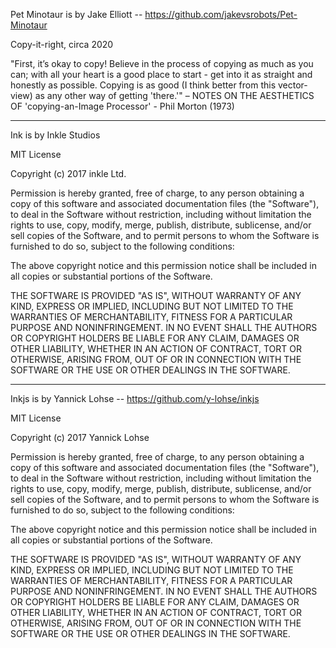 Pet Minotaur is by Jake Elliott -- https://github.com/jakevsrobots/Pet-Minotaur

Copy-it-right, circa 2020

"First, it’s okay to copy! Believe in the process of copying as much as you
can; with all your heart is a good place to start - get into it as straight and
honestly as possible. Copying is as good (I think better from this vector-view)
as any other way of getting 'there.'" 
– NOTES ON THE AESTHETICS OF 'copying-an-Image Processor' - Phil Morton (1973)

---

Ink is by Inkle Studios

MIT License

Copyright (c) 2017 inkle Ltd.

Permission is hereby granted, free of charge, to any person obtaining a copy
of this software and associated documentation files (the "Software"), to deal
in the Software without restriction, including without limitation the rights
to use, copy, modify, merge, publish, distribute, sublicense, and/or sell
copies of the Software, and to permit persons to whom the Software is
furnished to do so, subject to the following conditions:

The above copyright notice and this permission notice shall be included in all
copies or substantial portions of the Software.

THE SOFTWARE IS PROVIDED "AS IS", WITHOUT WARRANTY OF ANY KIND, EXPRESS OR
IMPLIED, INCLUDING BUT NOT LIMITED TO THE WARRANTIES OF MERCHANTABILITY,
FITNESS FOR A PARTICULAR PURPOSE AND NONINFRINGEMENT. IN NO EVENT SHALL THE
AUTHORS OR COPYRIGHT HOLDERS BE LIABLE FOR ANY CLAIM, DAMAGES OR OTHER
LIABILITY, WHETHER IN AN ACTION OF CONTRACT, TORT OR OTHERWISE, ARISING FROM,
OUT OF OR IN CONNECTION WITH THE SOFTWARE OR THE USE OR OTHER DEALINGS IN THE
SOFTWARE.

---

Inkjs is by Yannick Lohse -- https://github.com/y-lohse/inkjs

MIT License

Copyright (c) 2017 Yannick Lohse

Permission is hereby granted, free of charge, to any person obtaining a copy of this software and associated documentation files (the "Software"), to deal in the Software without restriction, including without limitation the rights to use, copy, modify, merge, publish, distribute, sublicense, and/or sell copies of the Software, and to permit persons to whom the Software is furnished to do so, subject to the following conditions:

The above copyright notice and this permission notice shall be included in all copies or substantial portions of the Software.

THE SOFTWARE IS PROVIDED "AS IS", WITHOUT WARRANTY OF ANY KIND, EXPRESS OR IMPLIED, INCLUDING BUT NOT LIMITED TO THE WARRANTIES OF MERCHANTABILITY, FITNESS FOR A PARTICULAR PURPOSE AND NONINFRINGEMENT. IN NO EVENT SHALL THE AUTHORS OR COPYRIGHT HOLDERS BE LIABLE FOR ANY CLAIM, DAMAGES OR OTHER LIABILITY, WHETHER IN AN ACTION OF CONTRACT, TORT OR OTHERWISE, ARISING FROM, OUT OF OR IN CONNECTION WITH THE SOFTWARE OR THE USE OR OTHER DEALINGS IN THE SOFTWARE.
